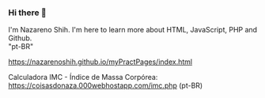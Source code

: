 ### Hi there 👋
I'm Nazareno Shih. 
I'm here to learn more about HTML, JavaScript, PHP and Github.<br>
"pt-BR"

https://nazarenoshih.github.io/myPractPages/index.html

Calculadora IMC - Índice de Massa Corpórea:
https://coisasdonaza.000webhostapp.com/imc.php (pt-BR)

<!--
**Nazarenoshih/Nazarenoshih** is a ✨ _special_ ✨ repository because its `README.md` (this file) appears on your GitHub profile.

Here are some ideas to get you started:

- 🔭 I’m currently working on learning...
- 🌱 I’m currently learning JS, PHP, SQL and Git...
- 👯 I’m looking to collaborate on ...
- 🤔 I’m looking for help with ...
- 💬 Ask me about ...
- 📫 How to reach me: ...
- 😄 Pronouns: ...
- ⚡ Fun fact: ...
-->
